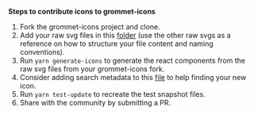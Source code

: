 **Steps to contribute icons to grommet-icons**

1) Fork the grommet-icons project and clone.
2) Add your raw svg files in this [folder](https://github.com/specfocus/focus.js-icons/tree/master/public/img) (use the other raw svgs as a reference on how to structure your file content and naming conventions).
3) Run `yarn generate-icons` to generate the react components from the raw svg files from your grommet-icons fork.
4) Consider adding search metadata to this [file](https://github.com/specfocus/focus.js-icons/blob/master/src/js/metadata.js) to help finding your new icon.
5) Run `yarn test-update` to recreate the test snapshot files.
6) Share with the community by submitting a PR.
